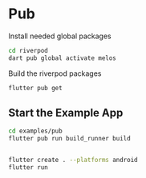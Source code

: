 # Pub

Install needed global packages

```bash
cd riverpod
dart pub global activate melos
```

Build the riverpod packages

```bash
flutter pub get
```

## Start the Example App

```bash
cd examples/pub
flutter pub run build_runner build


flutter create . --platforms android
flutter run
```
